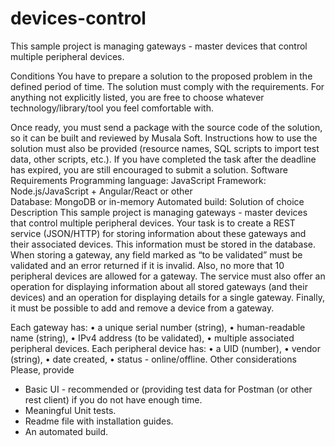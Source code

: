 # devices-control
This sample project is managing gateways - master devices that control multiple peripheral devices. 

Conditions
You have to prepare a solution to the proposed problem in the defined period of time. The solution must comply with the requirements. For anything not explicitly listed, you are free to choose whatever technology/library/tool you feel comfortable with. 

Once ready, you must send a package with the source code of the solution, so it can be built and reviewed by Musala Soft. Instructions how to use the solution must also be provided (resource names, SQL scripts to import test data, other scripts, etc.).
If you have completed the task after the deadline has expired, you are still encouraged to submit a solution.
Software Requirements
Programming language: JavaScript 
Framework: Node.js/JavaScript + Angular/React or other  
Database: MongoDB or in-memory
Automated build: Solution of choice 
Description
This sample project is managing gateways - master devices that control multiple peripheral devices. 
Your task is to create a REST service (JSON/HTTP) for storing information about these gateways and their associated devices. This information must be stored in the database. 
When storing a gateway, any field marked as “to be validated” must be validated and an error returned if it is invalid. Also, no more that 10 peripheral devices are allowed for a gateway.
The service must also offer an operation for displaying information about all stored gateways (and their devices) and an operation for displaying details for a single gateway. Finally, it must be possible to add and remove a device from a gateway.

Each gateway has:
•	a unique serial number (string), 
•	human-readable name (string),
•	IPv4 address (to be validated),
•	multiple associated peripheral devices. 
Each peripheral device has:
•	a UID (number),
•	vendor (string),
•	date created,
•	status - online/offline.
Other considerations
Please, provide 
-	Basic UI - recommended or (providing test data for Postman (or other rest client) if you do not have enough time.
-	Meaningful Unit tests.
-	Readme file with installation guides.
-	An automated build.
